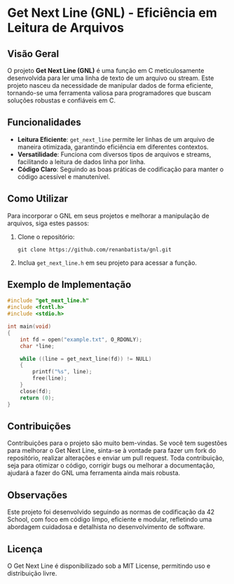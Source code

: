 # Get Next Line (GNL) - Eficiência em Leitura de Arquivos

## Visão Geral
O projeto **Get Next Line (GNL)** é uma função em C meticulosamente desenvolvida para ler uma linha de texto de um arquivo ou stream. Este projeto nasceu da necessidade de manipular dados de forma eficiente, tornando-se uma ferramenta valiosa para programadores que buscam soluções robustas e confiáveis em C.

## Funcionalidades
- **Leitura Eficiente**: `get_next_line` permite ler linhas de um arquivo de maneira otimizada, garantindo eficiência em diferentes contextos.
- **Versatilidade**: Funciona com diversos tipos de arquivos e streams, facilitando a leitura de dados linha por linha.
- **Código Claro**: Seguindo as boas práticas de codificação para manter o código acessível e manutenível.

## Como Utilizar
Para incorporar o GNL em seus projetos e melhorar a manipulação de arquivos, siga estes passos:

1. Clone o repositório:
   ```
   git clone https://github.com/renanbatista/gnl.git
   ```
2. Inclua `get_next_line.h` em seu projeto para acessar a função.

## Exemplo de Implementação
```c
#include "get_next_line.h"
#include <fcntl.h>
#include <stdio.h>

int main(void)
{
    int fd = open("example.txt", O_RDONLY);
    char *line;

    while ((line = get_next_line(fd)) != NULL)
    {
        printf("%s", line);
        free(line);
    }
    close(fd);
    return (0);
}
```

## Contribuições
Contribuições para o projeto são muito bem-vindas. Se você tem sugestões para melhorar o Get Next Line, sinta-se à vontade para fazer um fork do repositório, realizar alterações e enviar um pull request. Toda contribuição, seja para otimizar o código, corrigir bugs ou melhorar a documentação, ajudará a fazer do GNL uma ferramenta ainda mais robusta.

## Observações
Este projeto foi desenvolvido seguindo as normas de codificação da 42 School, com foco em código limpo, eficiente e modular, refletindo uma abordagem cuidadosa e detalhista no desenvolvimento de software.

## Licença
O Get Next Line é disponibilizado sob a MIT License, permitindo uso e distribuição livre.
